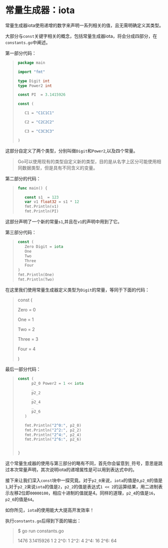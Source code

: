 # **常量生成器：iota**

常量生成器iota使用递增的数字来声明一系列相关的值，且无需明确定义其类型。

大部分与`const`关键字相关的概念，包括常量生成器iota，将会分成四部分，在`constants.go`中阐述。

第一部分代码：

> ```go
> package main
> 
> import "fmt"
> 
> type Digit int
> type Power2 int
> 
> const PI  = 3.1415926
> 
> const (
> 
>    C1 = "C1C1C1"
> 
>    C2 = "C2C2C2"
> 
>    C3 = "C3C3C3"
> 
> )
> ```

这部分自定义了两个类型，分别叫做`Digit`和`Power2`,以及四个常量。

> Go可以使用现有的类型自定义新的类型，目的是从名字上区分可能使用相同数据类型，但是具有不同含义的变量。

第二部分的代码：

> ```go
> func main() {
> 
>    const s1  = 123
>    var v1 float32 = s1 * 12
>    fmt.Println(v1)
>    fmt.Println(PI)
> ```

这部分声明了一个新的常量`s1`,并且在`v1`的声明中用到了它。

第三部分代码：

> ```go
> const (
>    Zero Digit = iota
>    One
>    Two
>    Three
>    Four
> )
> fmt.Println(One)
> fmt.Println(Two)
> ```

在这里我们使用常量生成器定义类型为`Digit`的常量，等同于下面的代码：

> const (
>
> Zero = 0
>
> One = 1
>
> Two = 2
>
> Three = 3
>
> Four = 4
>
> )

最后一部分代码：

> ```go
> const (
>       p2_0 Power2 = 1 << iota
>       _
>       p2_2
>       _
>       p2_4
>       _
>       p2_6
>    )
> 
>    fmt.Println("2^0:", p2_0)
>    fmt.Println("2^2:", p2_2)
>    fmt.Println("2^4:", p2_4)
>    fmt.Println("2^6:", p2_6)
> 
> 
> }
> ```

这个常量生成器的使用与第三部分的略有不同，首先你会留意到`_`符号，意思是跳过本次常量声明，其次说明iota的递增属性是可以用到表达式中的。

接下来让我们深入`const`块中一探究竟。对于`p2_0`来说，`iota`的值是`0`,`p2_0`的值是`1`,对于`p2_2`来说`iota`的值是`2`，`p2_2`的值是表达式`1 << 2`的运算结果，用二进制表示左移2位即`00000100`，相应十进制的值就是4。同样的道理，`p2_4`的值是`16`，`p2_6`的值是`64`。

如你所见，`iota`的使用能大大提高开发效率！

执行`constants.go`后得到下面的输出：

> $ go run constants.go
>
> 1476
> 3.1415926
> 1
> 2
> 2^0: 1
> 2^2: 4
> 2^4: 16
> 2^6: 64

